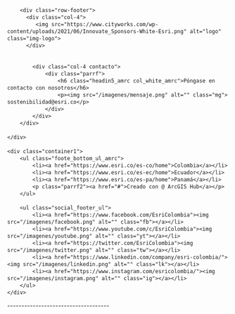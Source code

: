 <footer>
    <div class="container bottom_border">

        <div class="row-footer">
          <div class="col-4">
             <img src="https://www.cityworks.com/wp-content/uploads/2021/06/Innovate_Sponsors-White-Esri.png" alt="logo" class="img-logo">
          </div>


            <div class="col-4 contacto">                
                <div class="parrf">
                    <h6 class="headin5_amrc col_white_amrc">Póngase en contacto con nosotros</h6>
                    <p><img src="/imagenes/mensaje.png" alt="" class="mg">  sostenibilidad@esri.co</p>
                </div>
            </div>
        </div>

    </div>

    <div class="container1">
        <ul class="foote_bottom_ul_amrc">
            <li><a href="https://www.esri.co/es-co/home">Colombia</a></li>
            <li><a href="https://www.esri.co/es-ec/home">Ecuador</a></li>
            <li><a href="https://www.esri.co/es-pa/home">Panamá</a></li>
            <p class="parrf2"><a href="#">Creado con @ ArcGIS Hub</a></p>
        </ul>

        <ul class="social_footer_ul">
            <li><a href="https://www.facebook.com/EsriColombia"><img src="/imagenes/facebook.png" alt="" class="fb"></a></li>
            <li><a href="https://www.youtube.com/c/EsriColombia"><img src="/imagenes/youtube.png" alt="" class="yt"></a></li>
            <li><a href="https://twitter.com/EsriColombia"><img src="/imagenes/twitter.png" alt="" class="tw"></a></li>
            <li><a href="https://www.linkedin.com/company/esri-colombia/"><img src="/imagenes/linkedin.png" alt="" class="lk"></a></li>
            <li><a href="https://www.instagram.com/esricolombia/"><img src="/imagenes/instagram.png" alt="" class="ig"></a></li>
        </ul>
    </div>

</footer>
------------------------------------
<Style>
body{
    display: block;
    margin: 0;
}

.footer{
    padding: 0;
    margin: 0;
    box-sizing: border-box;
    border: none;
    background-color: #2b2b2b;
}

footer { 
    width:100%; 
    background-color: #2b2b2b; 
    min-height:250px; 
    padding:10px 0px 25px 0px ;
}

.container{
    display: flex;
    justify-content: center;
    align-items: center;
    height: 150px;
    padding-right: 10px;
    padding-left: 80px;
}

.card{
    display: flex;
    flex-direction: column;
    margin: 0px;
    overflow: hidden;
    width: 300px;
    backdrop-filter: blur(1rem);
    color: var(--white-text);
    height: 10rem;
}

.card h6{
    letter-spacing: .1rem;
    text-transform: uppercase;
}

.card h2{
    letter-spacing: .1rem;
    margin: 1rem 0;

}

.carddiv{
    padding: 1rem;
    display: flex;
    flex-direction: column;
    align-items: center;
    justify-content: space-between;

}

.carddiv i{
    font-size: 2rem;
}

.content{
    padding: 2rem;
    width: 100%;
    display: flex;
    flex-direction: column;
    align-items: flex-start;
    justify-content: space-between;
}

.content p{
    font-size: 20px;
}

@media (max-width:1030px){
    .container{
        flex-direction: column;
        justify-content: center;
        align-items: center;
        height: auto;
    }
}

.carddiv img{
    margin: -15px 90px 20px 20px;
    height: 10rem;
    width: 15rem;
    padding: 15px;
}

.container a{
    text-decoration: none;
}

.carddiv1{
    padding: 0.9rem;
    display: flex;
    flex-direction: column;
    align-items: center;
    justify-content: space-between;

}

.carddiv1 i{
    font-size: 2rem;
}

.carddiv1 img{
    margin: auto;
    height: 10rem;
    width: 10rem;
    padding: 1rem;
}
.card1{
    border-radius: 1rem;
    display: flex;
    flex-direction: column;
    margin: 5.5rem;
    overflow: hidden;
    width: 20rem;
    backdrop-filter: blur(1rem);
    color: var(--white-text);
    height: 23rem;
}

.card1 h6{
    letter-spacing: .1rem;
    text-transform: uppercase;
}

.card1 h2{
    letter-spacing: .1rem;
    margin: 1rem 0;

}

.col_white_amrc { 
    color:#ffffff;
}

a{
    color: #007bff;
    text-decoration: none;
}

.col-md{
    padding: 15px 5px 5px 15px;
}

.pt2 { 
    padding-top:40px ; 
    margin-bottom:20px ;
}

footer p { 
    font-size:13px; 
    color:#ffffff; 
    padding-bottom:0px; 
    margin-bottom:8px;
}

footer p .mg{ 
    margin: 30px;
    width: 15px;
    padding: auto;
    margin: auto;
    height: auto;
}

.mb10 { 
    padding-bottom:15px ;
}

.footer_ul_amrc { 
    margin:0px ; 
    list-style-type:none ; 
    font-size:14px; 
    padding:0px 0px 10px 0px ; 
}

.footer_ul_amrc li {
    padding:0px 0px 5px 0px;
}

.footer_ul_amrc li a{ 
    color:#ffffff;
}

.footer_ul_amrc li a:hover{ 
    color:#d4d4d4; 
    text-decoration:none;
}

.fleft { 
    float:left;
}

.padding-right { 
    padding-right:10px; 
}

.footer_ul2_amrc {
    margin:0px; 
    list-style-type:none; 
    padding:0px;
}

.footer_ul2_amrc li p { 
    display:table; 
}

.footer_ul2_amrc li a:hover { 
    text-decoration:none;
}

.footer_ul2_amrc li i { 
    margin-top:5px;
}

.bottom_border { 
    border-bottom:1px solid #838282;
    padding-bottom:10px;
    align-items: center;
    margin: -10px 100px 10px ;
    width: auto;
    display: flex;
    justify-content: center;
}

.foote_bottom_ul_amrc {
    list-style-type:none;
    padding:0px;
    display:table;
    margin-top: 10px;
    margin-right: auto;
    margin-bottom: 10px;
    margin-left: auto;
}

.foote_bottom_ul_amrc li { 
    display: inline-block;
}

.foote_bottom_ul_amrc li a { 
    color:#a5a5a5; 
    margin:0 12px;
}

.social_footer_ul { 
    display:table; 
    margin: auto; 
    list-style-type:none;
    text-align: center;
    padding: initial;
}

.social_footer_ul li { 
    padding-left:0px; 
    padding-top:0px; 
    float:left; 
}

.social_footer_ul li a { 
    color:#ffffff;
    padding:0px;
}

.social_footer_ul li i {  
    width:20px; 
    height:20px; 
    text-align:center;
}

.parrf{
    margin: 12px -90px 3px 20px;
}

.parrf2{
    list-style-type: none;
    text-align: center;
}

.fb{
    width: 40px;
    padding: 4px;
    margin: 10px;
    height: 40px;
}
.yt{
    width: 40px;
    padding: 0px;
    margin: 10px;
    height: 40px;
}
.tw{
    width: 40px;
    padding: 4px;
    margin: 10px;
    height: 40px;
}

.lk{
    width: 40px;
    padding: 4px;
    margin: 10px;
    height: 40px;
}

.ig{
    width: 40px;
    padding: 4px;
    margin: 10px;
    height: 40px;
}
.img-logo{
    width:10rem;
    margin: -10px -100px -20px;
}
      
.row-footer{
    display:flex;
    flex-direction:row;
    justify-content:space-around;
}
  
.contacto{
    display:flex;
    flex-direction:center;
    align-items:center;
    padding-right: 15px;
    padding-left: 90px;
}
</Style>